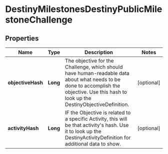 
# DestinyMilestonesDestinyPublicMilestoneChallenge

## Properties
Name | Type | Description | Notes
------------ | ------------- | ------------- | -------------
**objectiveHash** | **Long** | The objective for the Challenge, which should have human-readable data about what needs to be done to accomplish the objective. Use this hash to look up the DestinyObjectiveDefinition. |  [optional]
**activityHash** | **Long** | IF the Objective is related to a specific Activity, this will be that activity&#39;s hash. Use it to look up the DestinyActivityDefinition for additional data to show. |  [optional]



